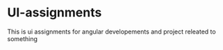 # UI-assignments
This is ui assignments for angular developements and project releated to something
